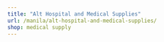 ```yaml
---
title: "Alt Hospital and Medical Supplies"
url: /manila/alt-hospital-and-medical-supplies/
shop: medical supply
---
```

